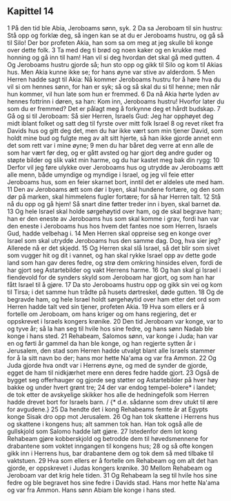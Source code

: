 ## Kapittel 14

1 På den tid ble Abia, Jeroboams sønn, syk.
2 Da sa Jeroboam til sin hustru: Stå opp og forklæ deg, så ingen kan se at du er Jeroboams hustru, og gå så til Silo! Der bor profeten Akia, han som sa om meg at jeg skulle bli konge over dette folk.
3 Ta med deg ti brød og noen kaker og en krukke med honning og gå inn til ham! Han vil si deg hvordan det skal gå med gutten.
4 Og Jeroboams hustru gjorde så; hun sto opp og gikk til Silo og kom til Akias hus. Men Akia kunne ikke se; for hans øyne var stive av alderdom.
5 Men Herren hadde sagt til Akia: Nå kommer Jeroboams hustru for å høre hva du vil si om hennes sønn, for han er syk; så og så skal du si til henne; men når hun kommer, vil hun late som hun er fremmed.
6 Da nå Akia hørte lyden av hennes fottrinn i døren, sa han: Kom inn, Jeroboams hustru! Hvorfor later du som du er fremmed? Det er pålagt meg å forkynne deg et hårdt budskap.
7 Gå og si til Jeroboam: Så sier Herren, Israels Gud: Jeg har opphøyet deg midt iblant folket og satt deg til fyrste over mitt folk Israel
8 og revet riket fra Davids hus og gitt deg det, men du har ikke vært som min tjener David, som holdt mine bud og fulgte meg av alt sitt hjerte, så han ikke gjorde annet enn det som rett var i mine øyne;
9 men du har båret deg verre at enn alle de som har vært før deg, og er gått avsted og har gjort deg andre guder og støpte bilder og slik vakt min harme, og du har kastet meg bak din rygg:
10 Derfor vil jeg føre ulykke over Jeroboams hus og utrydde av Jeroboams ætt alle menn, både umyndige og myndige i Israel, og jeg vil feie etter Jeroboams hus, som en feier skarnet bort, inntil det er aldeles ute med ham.
11 Den av Jeroboams ætt som dør i byen, skal hundene fortære, og den som dør på marken, skal himmelens fugler fortære; for så har Herren talt.
12 Stå nå du opp og gå hjem! Så snart dine føtter treder inn i byen, skal barnet dø.
13 Og hele Israel skal holde sørgehøytid over ham, og de skal begrave ham; han er den eneste av Jeroboams hus som skal komme i grav, fordi han var den eneste i Jeroboams hus hos hvem det fantes noe som Herren, Israels Gud, hadde velbehag i.
14 Men Herren skal oppreise seg en konge over Israel som skal utrydde Jeroboams hus den samme dag. Dog, hva sier jeg? Allerede nå er det skjedd.
15 Og Herren skal slå Israel, så det blir som sivet som vugger hit og dit i vannet, og han skal rykke Israel opp av dette gode land som han gav deres fedre, og strø dem omkring hinsides elven, fordi de har gjort seg Astartebilder og vakt Herrens harme.
16 Og han skal gi Israel i fiendevold for de synders skyld som Jeroboam har gjort, og som han har fått Israel til å gjøre.
17 Da sto Jeroboams hustru opp og gikk sin vei og kom til Tirsa; i det samme hun trådte på husets dørtreskel, døde gutten.
18 Og de begravde ham, og hele Israel holdt sørgehøytid over ham etter det ord som Herren hadde talt ved sin tjener, profeten Akia.
19 Hva som ellers er å fortelle om Jeroboam, om hans kriger og om hans regjering, det er oppskrevet i Israels kongers krønike.
20 Den tid Jeroboam var konge, var to og tyve år; så la han seg til hvile hos sine fedre, og hans sønn Nadab ble konge i hans sted.
21 Rehabeam, Salomos sønn, var konge i Juda; han var en og førti år gammel da han ble konge, og han regjerte sytten år i Jerusalem, den stad som Herren hadde utvalgt blant alle Israels stammer for å la sitt navn bo der; hans mor hette Na'ama og var fra Ammon.
22 Og Juda gjorde hva ondt var i Herrens øyne, og med de synder de gjorde, egget de ham til nidkjærhet mere enn deres fedre hadde gjort.
23 Også de bygget seg offerhauger og gjorde seg støtter og Astartebilder på hver høy bakke og under hvert grønt tre;
24 der var endog tempel-bolere* i landet; de tok etter de avskyelige skikker hos alle de hedningefolk som Herren hadde drevet bort for Israels barn. / {* d.e. sådanne som drev utukt til ære for avgudene.}
25 Da hendte det i kong Rehabeams femte år at Egypts konge Sisak dro opp mot Jerusalem.
26 Og han tok skattene i Herrens hus og skattene i kongens hus; alt sammen tok han. Han tok også alle de gullskjold som Salomo hadde latt gjøre.
27 Istedenfor dem lot kong Rehabeam gjøre kobberskjold og betrodde dem til høvedsmennene for drabantene som voktet inngangen til kongens hus;
28 og så ofte kongen gikk inn i Herrens hus, bar drabantene dem og tok dem så med tilbake til vaktstuen.
29 Hva som ellers er å fortelle om Rehabeam og om alt det han gjorde, er oppskrevet i Judas kongers krønike.
30 Mellom Rehabeam og Jeroboam var det krig hele tiden.
31 Og Rehabeam la seg til hvile hos sine fedre og ble begravet hos sine fedre i Davids stad. Hans mor hette Na'ama og var fra Ammon. Hans sønn Abiam ble konge i hans sted.
